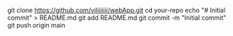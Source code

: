 git clone https://github.com/viliiiiiii/webApp.git
cd your-repo
echo "# Initial commit" > README.md
git add README.md
git commit -m "Initial commit"
git push origin main
